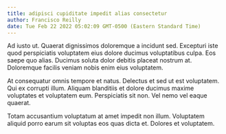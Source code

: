 ```yaml
---
title: adipisci cupiditate impedit alias consectetur
author: Francisco Reilly
date: Tue Feb 22 2022 05:02:09 GMT-0500 (Eastern Standard Time)
---
```

Ad iusto ut. Quaerat dignissimos doloremque a incidunt sed. Excepturi iste quod perspiciatis voluptatem eius dolore ducimus voluptatibus culpa. Eos saepe quo alias. Ducimus soluta dolor debitis placeat nostrum at. Doloremque facilis veniam nobis enim eius voluptatem.

 At consequatur omnis tempore et natus. Delectus et sed ut est voluptatem. Qui ex corrupti illum. Aliquam blanditiis et dolore ducimus maxime voluptates et voluptatem eum. Perspiciatis sit non. Vel nemo vel eaque quaerat.

 Totam accusantium voluptatum at amet impedit non illum. Voluptatem aliquid porro earum sit voluptas eos quas dicta et. Dolores et voluptatem.